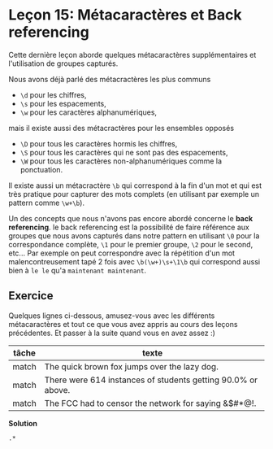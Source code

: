 # Leçon 15: Métacaractères et Back referencing

Cette dernière leçon aborde quelques métacaractères supplémentaires et l'utilisation de groupes capturés.

Nous avons déjà parlé des métacractères les plus communs

- `\d` pour les chiffres,
- `\s` pour les espacements,
- `\w` pour les caractères alphanumériques,

mais il existe aussi des métacractères pour les ensembles opposés

- `\D` pour tous les caractères hormis les chiffres,
- `\S` pour tous les caractères qui ne sont pas des espacements,
- `\W` pour tous les caractères non-alphanumériques comme la ponctuation.

Il existe aussi un métacractère `\b` qui correspond à la fin d'un mot et qui est très pratique pour capturer des mots complets (en utilisant par exemple un pattern comme `\w+\b`).

Un des concepts que nous n'avons pas encore abordé concerne le **back referencing**. le back referencing est la possibilité de faire référence aux groupes que nous avons capturés dans notre pattern en utilisant `\0` pour la correspondance complète, `\1` pour le premier groupe, `\2` pour le second, etc... Par exemple on peut correspondre avec la répétition d'un mot malencontreusement tapé 2 fois avec `\b(\w+)\s+\1\b` qui correspond aussi bien à `le le` qu'a `maintenant maintenant`.

## Exercice

Quelques lignes ci-dessous, amusez-vous avec les différents métacaractères et tout ce que vous avez appris au cours des leçons précédentes. Et passer à la suite quand vous en avez assez :)

| tâche | texte                                                        |
| ----- | ------------------------------------------------------------ |
| match | The quick brown fox jumps over the lazy dog.                 |
| match | There were 614 instances of students getting 90.0% or above. |
| match | The FCC had to censor the network for saying &$#\*@!.        |

**Solution**

`.*`
